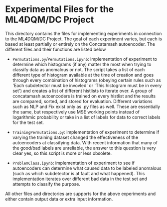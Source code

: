 # Experimental Files for the ML4DQM/DC Project

This directory contains the files for implementing experiments in connection to the ML4DQM/DC Project. The goal of each experiment varies, but each is based at least partially or entirely on the Concatamash autoencoder. The different files and their functions are listed below

- `Permutations.py`/`Permutations.ipynb`: implementation of experiment to determine which histograms (if any) matter the most when trying to classify data as anomalous or not. The script takes a list of each different type of histogram available at the time of creation and goes through every combination of histograms (obeying certain rules such as 'Each subdetector must be invovled' or 'This histogram must be in every set') and creates a list of different histlists to iterate over. A group of concatamash autoencoders is trained on every histlist and the results are compared, sorted, and stored for evaluation. Different variations such as NLP and Fix exist only as .py files as well. These are essentially the same, but respectively use MSE working points instead of logarithmic probability or take in a list of labels for data to correct labels for the test set. 

- `TrainingPermutations.py`: implementation of experiment to determine if varying the training dataset changed the effectiveness of the autoencoders at classifying data. With recent information that many of the good/bad labels are unreliable, the answer to this question is very clear yes, so this script is more or less obsolete.

- `ProblemClass.ipynb`: implementation of experiment to see if autoencoders can determine what caused data to be labeled anomalous (such as which subdetector is at fault and what happened). This implementation iterates over different bad data in the test set and attempts to classify the purpose. 

All other files and directories are supports for the above experiments and either contain output data or extra input information.
